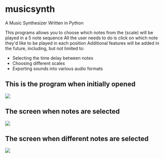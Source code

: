 # musicsynth
A Music Synthesizer Written in Python

This programs allows you to choose which notes from the (scale) will be played in a 5 note sequence
All the user needs to do is click on which note they'd like to be played in each position
Additional features will be added in the future, including, but not limited to:
- Selecting the time delay between notes
- Choosing different scales
- Exporting sounds into various audio formats

## This is the program when initially opened
![](https://i.imgur.com/f31T7Ku.png)


## The screen when notes are selected
![](https://i.imgur.com/VrgJtyD.png)


## The screen when different notes are selected
![](https://i.imgur.com/4OnQpAl.png)
